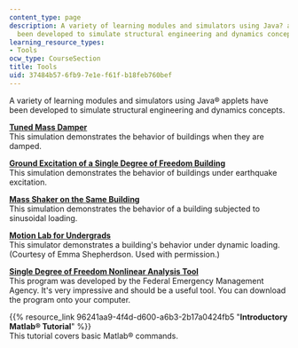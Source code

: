 ```yaml
---
content_type: page
description: A variety of learning modules and simulators using Java? applets have
  been developed to simulate structural engineering and dynamics concepts.
learning_resource_types:
- Tools
ocw_type: CourseSection
title: Tools
uid: 37484b57-6fb9-7e1e-f61f-b18feb760bef
---
```


A variety of learning modules and simulators using Java® applets have been developed to simulate structural engineering and dynamics concepts.

[**Tuned Mass Damper**](/ans7870/1/1.561/tools/tmd/tmd.html)  
This simulation demonstrates the behavior of buildings when they are damped.

[**Ground Excitation of a Single Degree of Freedom Building**](/ans7870/1/1.561/tools/groundexcitation/shake.html)  
This simulation demonstrates the behavior of buildings under earthquake excitation.

[**Mass Shaker on the Same Building**](/ans7870/1/1.561/tools/massshaker/mshake.html)  
This simulation demonstrates the behavior of a building subjected to sinusoidal loading.

[**Motion Lab for Undergrads**](/ans7870/1/1.561/tools/motionlab/frameshake.html)  
This simulator demonstrates a building's behavior under dynamic loading. (Courtesy of Emma Shepherdson. Used with permission.)

**[Single Degree of Freedom Nonlinear Analysis Tool](http://cedb.asce.org/cgi/WWWdisplay.cgi?0405520)**  
This program was developed by the Federal Emergency Management Agency. It's very impressive and should be a useful tool. You can download the program onto your computer.

{{% resource_link 96241aa9-4f4d-d600-a6b3-2b17a0424fb5 "**Introductory Matlab® Tutorial**" %}}   
This tutorial covers basic Matlab® commands.